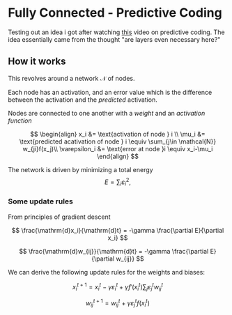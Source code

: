 # Fully Connected - Predictive Coding

Testing out an idea i got after watching [this](https://www.youtube.com/watch?v=l-OLgbdZ3kk) video on predictive coding. 
The idea essentially came from the thought "are layers even necessary here?"


## How it works

This revolves around a network $\mathcal{N}$ of nodes.

Each node has an activation, and an error value which is the difference between the activation and the _predicted_ activation.

Nodes are connected to one another with a _weight_ and an _activation function_

$$
\begin{align}
x_i &= \text{activation of node } i \\
\mu_i &= \text{predicted acativation of node } i  \equiv \sum_{j\in \mathcal{N}} w_{ji}f(x_j)\\
\varepsilon_i &= \text{error at node }i \equiv x_i-\mu_i
\end{align}
$$


The network is driven by minimizing a total energy
$$
E = \sum_i \varepsilon_i^2,
$$

### Some update rules

From principles of gradient descent

$$
\frac{\mathrm{d}x_i}{\mathrm{d}t} = -\gamma \frac{\partial E}{\partial x_i}
$$

$$
\frac{\mathrm{d}w_{ij}}{\mathrm{d}t} = -\gamma \frac{\partial E}{\partial w_{ij}}
$$


We can derive the following update rules for the weights and biases:

$$
x_i^{t+1} = x_i^t - \gamma \varepsilon_i^t +  \gamma f'(x_i^t)\sum_j \varepsilon_j^t w_{ij}^t 
$$

$$
w_{ij}^{t+1} = w_{ij}^t + \gamma \varepsilon_j^t f(x_i^t)
$$

